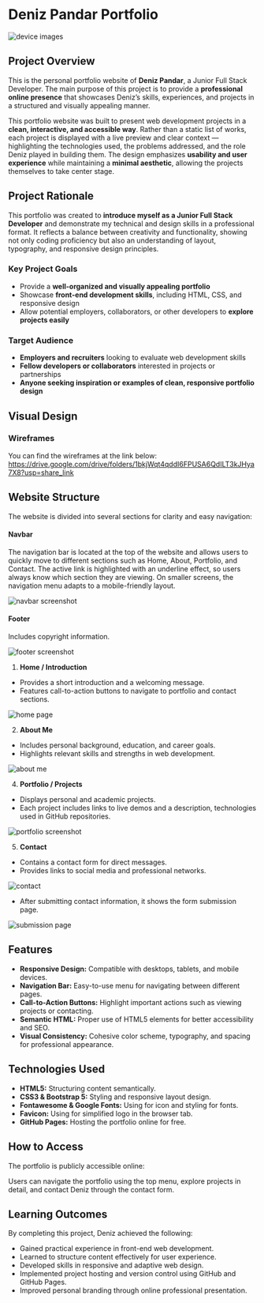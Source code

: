 # Deniz Pandar Portfolio

![device images](/assets/images/device-and-site-images.png)

## Project Overview
This is the personal portfolio website of **Deniz Pandar**, a Junior Full Stack Developer. The main purpose of this project is to provide a **professional online presence** that showcases Deniz’s skills, experiences, and projects in a structured and visually appealing manner.

This portfolio website was built to present web development projects in a **clean, interactive, and accessible way**. Rather than a static list of works, each project is displayed with a live preview and clear context — highlighting the technologies used, the problems addressed, and the role Deniz played in building them. The design emphasizes **usability and user experience** while maintaining a **minimal aesthetic**, allowing the projects themselves to take center stage.

## Project Rationale  

This portfolio was created to **introduce myself as a Junior Full Stack Developer** and demonstrate my technical and design skills in a professional format. It reflects a balance between creativity and functionality, showing not only coding proficiency but also an understanding of layout, typography, and responsive design principles.  

### Key Project Goals  
- Provide a **well-organized and visually appealing portfolio**  
- Showcase **front-end development skills**, including HTML, CSS, and responsive design  
- Allow potential employers, collaborators, or other developers to **explore projects easily**  

### Target Audience  
- **Employers and recruiters** looking to evaluate web development skills  
- **Fellow developers or collaborators** interested in projects or partnerships  
- **Anyone seeking inspiration or examples of clean, responsive portfolio design**

## Visual Design
### Wireframes
You can find the wireframes at the link below:
https://drive.google.com/drive/folders/1bkjWqt4qddI6FPUSA6QdILT3kJHya7X8?usp=share_link

## Website Structure
The website is divided into several sections for clarity and easy navigation:

#### Navbar
The navigation bar is located at the top of the website and allows users to quickly move to different sections such as Home, About, Portfolio, and Contact.
The active link is highlighted with an underline effect, so users always know which section they are viewing.
On smaller screens, the navigation menu adapts to a mobile-friendly layout.

![navbar screenshot](/assets/images/navbar-screnshot.png)

#### Footer
Includes copyright information.

![footer screenshot](/assets/images/footer-screenshot.png)

1. **Home / Introduction**
- Provides a short introduction and a welcoming message.
- Features call-to-action buttons to navigate to portfolio and contact sections.

![home page](/assets/images/home-page-laptop.png)

2. **About Me**
- Includes personal background, education, and career goals.
- Highlights relevant skills and strengths in web development.

![about me](/assets/images/about-screenshot.png)

4. **Portfolio / Projects**
- Displays personal and academic projects.
- Each project includes links to live demos and a description, technologies used in GitHub repositories.

![portfolio screenshot](/assets/images/portfolio-screenshot.png)

5. **Contact**
- Contains a contact form for direct messages.
- Provides links to social media and professional networks.


![contact](/assets/images/contact-screenshot.png)

- After submitting contact information, it shows the form submission page.

![submission page](/assets/images/form.submit-screenshot.png)

## Features
- **Responsive Design:** Compatible with desktops, tablets, and mobile devices.
- **Navigation Bar:** Easy-to-use menu for navigating between different pages.
- **Call-to-Action Buttons:** Highlight important actions such as viewing projects or contacting.
- **Semantic HTML:** Proper use of HTML5 elements for better accessibility and SEO.
- **Visual Consistency:** Cohesive color scheme, typography, and spacing for professional appearance.

## Technologies Used
- **HTML5:** Structuring content semantically.
- **CSS3 & Bootstrap 5:** Styling and responsive layout design.
- **Fontawesome & Google Fonts:** Using for icon and styling for fonts.
- **Favicon:** Using for simplified logo in the browser tab.
- **GitHub Pages:** Hosting the portfolio online for free.

## How to Access
The portfolio is publicly accessible online:

Users can navigate the portfolio using the top menu, explore projects in detail, and contact Deniz through the contact form.

## Learning Outcomes
By completing this project, Deniz achieved the following:
- Gained practical experience in front-end web development.
- Learned to structure content effectively for user experience.
- Developed skills in responsive and adaptive web design.
- Implemented project hosting and version control using GitHub and GitHub Pages.
- Improved personal branding through online professional presentation.
